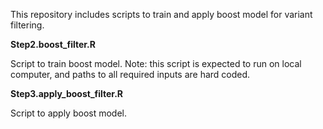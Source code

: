 This repository includes scripts to train and apply boost model for variant filtering.

**Step2.boost_filter.R**

Script to train boost model. Note: this script is expected to run on local computer, and paths to all required inputs are hard coded.


**Step3.apply_boost_filter.R**

Script to apply boost model.
